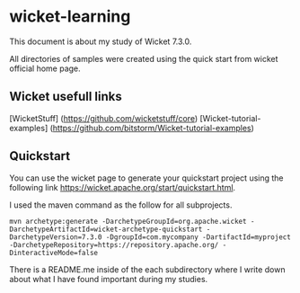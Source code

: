 # wicket-learning
This document is about my study of Wicket 7.3.0.

All directories of samples were created using the quick start from wicket official home page.

## Wicket usefull links

[WicketStuff] (https://github.com/wicketstuff/core)
[Wicket-tutorial-examples] (https://github.com/bitstorm/Wicket-tutorial-examples)
		

## Quickstart
You can use the wicket page to generate your quickstart project using the following link https://wicket.apache.org/start/quickstart.html.

I used the maven command as the follow for all subprojects.

```
mvn archetype:generate -DarchetypeGroupId=org.apache.wicket -DarchetypeArtifactId=wicket-archetype-quickstart -DarchetypeVersion=7.3.0 -DgroupId=com.mycompany -DartifactId=myproject -DarchetypeRepository=https://repository.apache.org/ -DinteractiveMode=false
```

There is a README.me inside of the each subdirectory where I write down about what I have found important during my studies.
		
		
		
	
